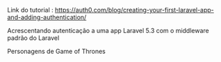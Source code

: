 Link do tutorial : https://auth0.com/blog/creating-your-first-laravel-app-and-adding-authentication/

Acrescentando autenticação a uma app Laravel 5.3 com o middleware padrão do Laravel

Personagens de Game of Thrones


